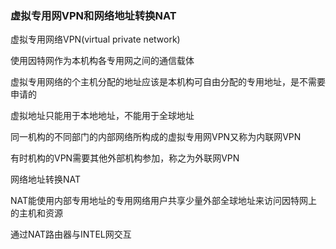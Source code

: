 ### 虚拟专用网VPN和网络地址转换NAT

虚拟专用网络VPN(virtual private network)

使用因特网作为本机构各专用网之间的通信载体

虚拟专用网络的个主机分配的地址应该是本机构可自由分配的专用地址，是不需要申请的

虚拟地址只能用于本地地址，不能用于全球地址

同一机构的不同部门的内部网络所构成的虚拟专用网VPN又称为内联网VPN

有时机构的VPN需要其他外部机构参加，称之为外联网VPN



网络地址转换NAT

NAT能使用内部专用地址的专用网络用户共享少量外部全球地址来访问因特网上的主机和资源

通过NAT路由器与INTEL网交互

